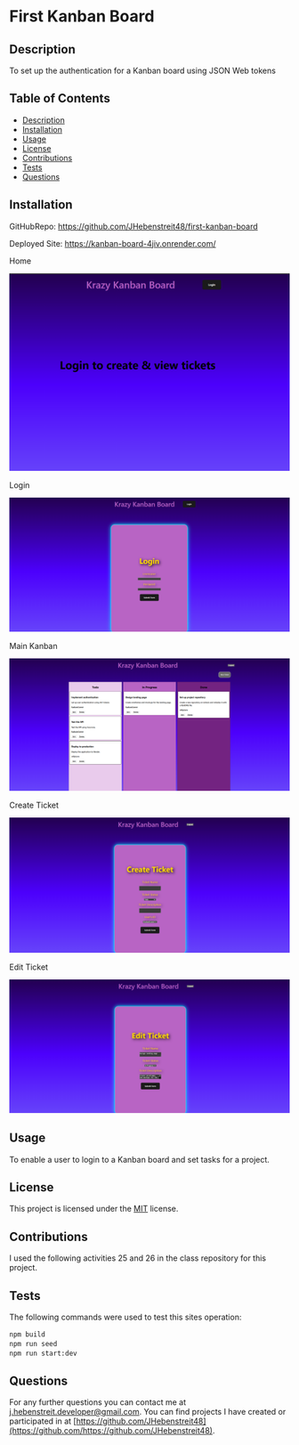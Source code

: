 # First Kanban Board

## Description

To set up the authentication for a Kanban board using JSON Web tokens

## Table of Contents

- [Description](#description)
- [Installation](#installation)
- [Usage](#usage)
- [License](#license)
- [Contributions](#contributions)
- [Tests](#tests)
- [Questions](#questions)

## Installation

GitHubRepo: https://github.com/JHebenstreit48/first-kanban-board

Deployed Site: https://kanban-board-4jiv.onrender.com/


Home

![ Home Page ](client/src/assets/homePage.png)

Login

![ Login Page ](client/src/assets/loginPage.png)

Main Kanban

![ Main Kanban ](client/src/assets/mainKanbanBoard.png)

Create Ticket

![ Create Ticket ](client/src/assets/newTicketCreation.png)

Edit Ticket

![ Edit Ticket ](client/src/assets/EditTicketPage.png)

## Usage

To enable a user to login to a Kanban board and set tasks for a project.

## License
  This project is licensed under the [MIT](https://opensource.org/license/MIT) license.

## Contributions

I used the following activities 25 and 26 in the class repository for this project.

## Tests

The following commands were used to test this sites operation:

```bash
npm build
npm run seed
npm run start:dev
```
  
## Questions

For any further questions you can contact me at [j.hebenstreit.developer@gmail.com](mailto:j.hebenstreit.developer@gmail.com). You can find projects I have created or participated in at [https://github.com/JHebenstreit48](https://github.com/https://github.com/JHebenstreit48).

